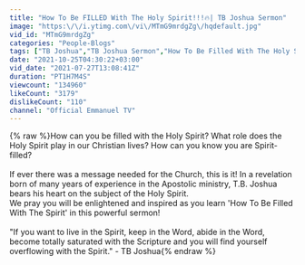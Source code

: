 ```yaml
---
title: "How To Be FILLED With The Holy Spirit!!!🔥| TB Joshua Sermon"
image: "https:\/\/i.ytimg.com\/vi\/MTmG9mrdgZg\/hqdefault.jpg"
vid_id: "MTmG9mrdgZg"
categories: "People-Blogs"
tags: ["TB Joshua","TB Joshua Sermon","How To Be Filled With The Holy Spirit"]
date: "2021-10-25T04:30:22+03:00"
vid_date: "2021-07-27T13:08:41Z"
duration: "PT1H7M4S"
viewcount: "134960"
likeCount: "3179"
dislikeCount: "110"
channel: "Official Emmanuel TV"
---
```

{% raw %}How can you be filled with the Holy Spirit? What role does the Holy Spirit play in our Christian lives? How can you know you are Spirit-filled? <br /><br />If ever there was a message needed for the Church, this is it! In a revelation born of many years of experience in the Apostolic ministry, T.B. Joshua bears his heart on the subject of the Holy Spirit. <br />We pray you will be enlightened and inspired as you learn 'How To Be Filled With The Spirit' in this powerful sermon!<br /><br />&quot;If you want to live in the Spirit, keep in the Word, abide in the Word, become totally saturated with the Scripture and you will find yourself overflowing with the Spirit.&quot; - TB Joshua{% endraw %}
